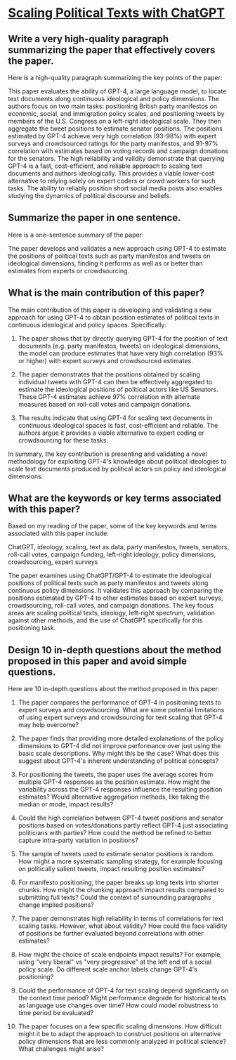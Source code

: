 # [Scaling Political Texts with ChatGPT](https://arxiv.org/abs/2311.16639)

## Write a very high-quality paragraph summarizing the paper that effectively covers the paper.

 Here is a high-quality paragraph summarizing the key points of the paper:

This paper evaluates the ability of GPT-4, a large language model, to locate text documents along continuous ideological and policy dimensions. The authors focus on two main tasks: positioning British party manifestos on economic, social, and immigration policy scales, and positioning tweets by members of the U.S. Congress on a left-right ideological scale. They then aggregate the tweet positions to estimate senator positions. The positions estimated by GPT-4 achieve very high correlation (93-98%) with expert surveys and crowdsourced ratings for the party manifestos, and 91-97% correlation with estimates based on voting records and campaign donations for the senators. The high reliability and validity demonstrate that querying GPT-4 is a fast, cost-efficient, and reliable approach to scaling text documents and authors ideologically. This provides a viable lower-cost alternative to relying solely on expert coders or crowd workers for such tasks. The ability to reliably position short social media posts also enables studying the dynamics of political discourse and beliefs.


## Summarize the paper in one sentence.

 Here is a one-sentence summary of the paper:

The paper develops and validates a new approach using GPT-4 to estimate the positions of political texts such as party manifestos and tweets on ideological dimensions, finding it performs as well as or better than estimates from experts or crowdsourcing.


## What is the main contribution of this paper?

 The main contribution of this paper is developing and validating a new approach for using GPT-4 to obtain position estimates of political texts in continuous ideological and policy spaces. Specifically:

1) The paper shows that by directly querying GPT-4 for the position of text documents (e.g. party manifestos, tweets) on ideological dimensions, the model can produce estimates that have very high correlation (93% or higher) with expert surveys and crowdsourced estimates.

2) The paper demonstrates that the positions obtained by scaling individual tweets with GPT-4 can then be effectively aggregated to estimate the ideological positions of political actors like US Senators. These GPT-4 estimates achieve 97% correlation with alternate measures based on roll-call votes and campaign donations.

3) The results indicate that using GPT-4 for scaling text documents in continuous ideological spaces is fast, cost-efficient and reliable. The authors argue it provides a viable alternative to expert coding or crowdsourcing for these tasks.

In summary, the key contribution is presenting and validating a novel methodology for exploiting GPT-4's knowledge about political ideologies to scale text documents produced by political actors on policy and ideological dimensions.


## What are the keywords or key terms associated with this paper?

 Based on my reading of the paper, some of the key keywords and terms associated with this paper include:

ChatGPT, ideology, scaling, text as data, party manifestos, tweets, senators, roll-call votes, campaign funding, left-right ideology, policy dimensions, crowdsourcing, expert surveys

The paper examines using ChatGPT/GPT-4 to estimate the ideological positions of political texts such as party manifestos and tweets along continuous policy dimensions. It validates this approach by comparing the positions estimated by GPT-4 to other estimates based on expert surveys, crowdsourcing, roll-call votes, and campaign donations. The key focus areas are scaling political texts, ideology, left-right spectrum, validation against other methods, and the use of ChatGPT specifically for this positioning task.


## Design 10 in-depth questions about the method proposed in this paper and avoid simple questions.

 Here are 10 in-depth questions about the method proposed in this paper:

1. The paper compares the performance of GPT-4 in positioning texts to expert surveys and crowdsourcing. What are some potential limitations of using expert surveys and crowdsourcing for text scaling that GPT-4 may help overcome?

2. The paper finds that providing more detailed explanations of the policy dimensions to GPT-4 did not improve performance over just using the basic scale descriptions. Why might this be the case? What does this suggest about GPT-4's inherent understanding of political concepts?

3. For positioning the tweets, the paper uses the average scores from multiple GPT-4 responses as the position estimate. How might the variability across the GPT-4 responses influence the resulting position estimates? Would alternative aggregation methods, like taking the median or mode, impact results?

4. Could the high correlation between GPT-4 tweet positions and senator positions based on votes/donations partly reflect GPT-4 just associating politicians with parties? How could the method be refined to better capture intra-party variation in positions?  

5. The sample of tweets used to estimate senator positions is random. How might a more systematic sampling strategy, for example focusing on politically salient tweets, impact resulting position estimates?

6. For manifesto positioning, the paper breaks up long texts into shorter chunks. How might the chunking approach impact results compared to submitting full texts? Could the context of surrounding paragraphs change implied positions?

7. The paper demonstrates high reliability in terms of correlations for text scaling tasks. However, what about validity? How could the face validity of positions be further evaluated beyond correlations with other estimates?

8. How might the choice of scale endpoints impact results? For example, using "very liberal" vs "very progressive" at the left end of a social policy scale. Do different scale anchor labels change GPT-4's positioning?

9. Could the performance of GPT-4 for text scaling depend significantly on the context time period? Might performance degrade for historical texts as language use changes over time? How could model robustness to time period be evaluated?

10. The paper focuses on a few specific scaling dimensions. How difficult might it be to adapt the approach to construct positions on alternative policy dimensions that are less commonly analyzed in political science? What challenges might arise?
